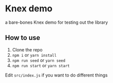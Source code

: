 # Knex demo

a bare-bones Knex demo for testing out the library

## How to use

1. Clone the repo
2. `npm i` or `yarn install`
3. `npm run seed` or `yarn seed`
4. `npm run start` or `yarn start`

Edit `src/index.js` if you want to do different things
